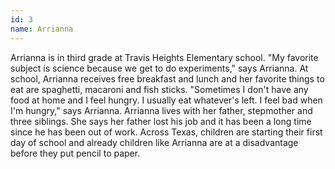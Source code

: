 ```yaml
---
id: 3
name: Arrianna
---
```


Arrianna is in third grade at Travis Heights Elementary school. "My favorite subject is science because we get to do experiments," says Arrianna. At school, Arrianna receives free breakfast and lunch and her favorite things to eat are spaghetti, macaroni and fish sticks. "Sometimes I don't have any food at home and I feel hungry. I usually eat whatever's left. I feel bad when I'm hungry," says Arrianna. Arrianna lives with her father, stepmother and three siblings. She says her father lost his job and it has been a long time since he has been out of work. Across Texas, children are starting their first day of school and already children like Arrianna are at a disadvantage before they put pencil to paper.
